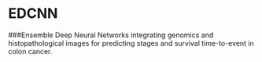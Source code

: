 # EDCNN
###Ensemble Deep Neural Networks integrating genomics and histopathological images for predicting stages and survival time-to-event in colon cancer.
